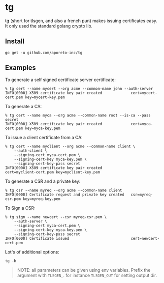 # tg

tg (short for tlsgen, and also a french pun) makes issuing certificates easy. It only used the standard golang crypto lib.

## Install

    go get -u github.com/aporeto-inc/tg

## Examples

To generate a self signed certificate server certificate:

    % tg cert --name mycert --org acme --common-name john --auth-server
    INFO[0000] X509 certificate key pair created             cert=mycert-cert.pem key=mycert-key.pem

To generate a CA:

    % tg cert --name myca --org acme --common-name root --is-ca --pass secret
    INFO[0000] X509 certificate key pair created             cert=myca-cert.pem key=myca-key.pem


To issue a client certificate from a CA:

    % tg cert --name myclient --org acme --common-name client \
        --auth-client \
        --signing-cert myca-cert.pem \
        --signing-cert-key myca-key.pem \
        --signing-cert-key-pass secret
    INFO[0000] X509 certificate key pair created             cert=myclient-cert.pem key=myclient-key.pem


To generate a CSR and a private key:

    % tg csr --name myreq --org acme --common-name client
    INFO[0000] Certificate request and private key created   csr=myreq-csr.pem key=myreq-key.pem

To Sign a CSR:

    % tg sign --name newcert --csr myreq-csr.pem \
        --auth-server \
        --signing-cert myca-cert.pem \
        --signing-cert-key myca-key.pem \
        --signing-cert-key-pass secret
    INFO[0000] Certificate issued                            cert=newcert-cert.pem

Lot's of additional options:

    tg -h

> NOTE: all parameters can be given using env variables. Prefix the argument with `TLSGEN_`. for instance `TLSGEN_OUT` for setting output dir.

